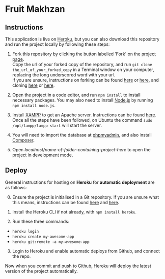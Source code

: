# Fruit Makhzan

## Instructions

This application is live on [Heroku](http://fruit-makhzan.herokuapp.com/), but you can also download this repository and run the project locally by following these steps:

1. Fork this repository by clicking the button labelled 'Fork' on the [project page](https://github.com/chicorycolumn/Fruit-Makhzan).
   <br/>
   Copy the url of your forked copy of the repository, and run `git clone the_url_of_your_forked_copy` in a Terminal window on your computer, replacing the long underscored word with your url.
   <br/>
   If you are unsure, instructions on forking can be found [here](https://guides.github.com/activities/forking/) or [here](https://www.toolsqa.com/git/git-fork/), and cloning [here](https://www.wikihow.com/Clone-a-Repository-on-Github) or [here](https://www.howtogeek.com/451360/how-to-clone-a-github-repository/).

2. Open the project in a code editor, and run `npm install` to install necessary packages. You may also need to install [Node.js](https://nodejs.org/en/) by running `npm install node.js`.

3. Install [XAMPP](https://www.apachefriends.org/index.html) to get an Apache server. Instructions can be found [here](https://vitux.com/how-to-install-xampp-on-your-ubuntu-18-04-lts-system/). Once all the steps have been followed, on Ubuntu the command `sudo /opt/lampp/lampp start` will start the server.

4. You will need to import the database at [phpmyadmin](http://localhost/phpmyadmin/), and also install [Composer](https://getcomposer.org/download/).

5. Open _localhost/name-of-folder-containing-project-here_ to open the project in development mode.

## Deploy

General instructions for hosting on **Heroku** for **automatic deployment** are as follows:

0. Ensure the project is initialised in a Git repository. If you are unsure what this means, instructions can be found [here](https://medium.com/@JinnaBalu/initialize-local-git-repository-push-to-the-remote-repository-787f83ff999) and [here](https://www.theserverside.com/video/How-to-create-a-local-repository-with-the-git-init-command).

1. Install the Heroku CLI if not already, with `npm install heroku`.

2. Run these three commands:

- `heroku login`
- `heroku create my-awesome-app`
- `heroku git:remote -a my-awesome-app`

3. Login to Heroku and enable automatic deploys from Github, and connect the repo.

Now when you commit and push to Github, Heroku will deploy the latest version of the project automatically.
